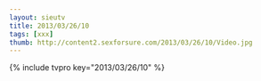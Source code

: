 ```yaml
--- 
layout: sieutv
title: 2013/03/26/10
tags: [xxx]
thumb: http://content2.sexforsure.com/2013/03/26/10/Video.jpg
---
```

{% include tvpro key="2013/03/26/10" %} 
